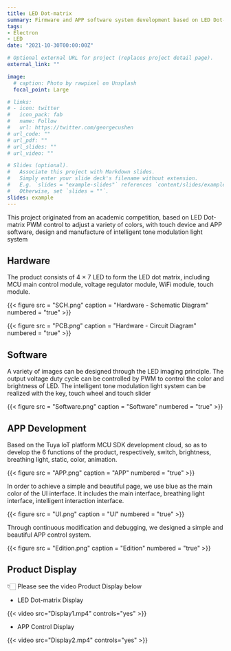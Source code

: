 ```yaml
---
title: LED Dot-matrix
summary: Firmware and APP software system development based on LED Dot-matrix.
tags:
- Electron
- LED
date: "2021-10-30T00:00:00Z"

# Optional external URL for project (replaces project detail page).
external_link: ""

image:
  # caption: Photo by rawpixel on Unsplash
  focal_point: Large

# links:
# - icon: twitter
#   icon_pack: fab
#   name: Follow
#   url: https://twitter.com/georgecushen
# url_code: ""
# url_pdf: ""
# url_slides: ""
# url_video: ""

# Slides (optional).
#   Associate this project with Markdown slides.
#   Simply enter your slide deck's filename without extension.
#   E.g. `slides = "example-slides"` references `content/slides/example-slides.md`.
#   Otherwise, set `slides = ""`.
slides: example
---
```


This project originated from an academic competition, based on LED Dot-matrix PWM control to adjust a variety of colors, with touch device and APP software, design and manufacture of intelligent tone modulation light system

## **Hardware**

The product consists of 4 × 7 LED to form the LED dot matrix, including MCU main control module, voltage regulator module, WiFi module, touch module.

{{< figure src = "SCH.png" caption = "Hardware - Schematic Diagram" numbered = "true" >}}

{{< figure src = "PCB.png" caption = "Hardware - Circuit Diagram" numbered = "true" >}}

## **Software**

A variety of images can be designed through the LED imaging principle. The output voltage duty cycle can be controlled by PWM to control the color and brightness of LED. The intelligent tone modulation light system can be realized with the key, touch wheel and touch slider

{{< figure src = "Software.png" caption = "Software" numbered = "true" >}}

## **APP Development**

Based on the Tuya loT platform MCU SDK development cloud, so as to develop the 6 functions of the product, respectively, switch, brightness, breathing light, static, color, animation.

{{< figure src = "APP.png" caption = "APP" numbered = "true" >}}

In order to achieve a simple and beautiful page, we use blue as the main color of the UI interface. It includes the main interface, breathing light interface, intelligent interaction interface.

{{< figure src = "UI.png" caption = "UI" numbered = "true" >}}

Through continuous modification and debugging, we designed a simple and beautiful APP control system.

{{< figure src = "Edition.png" caption = "Edition" numbered = "true" >}}

## **Product Display**

👇🏻 Please see the video Product Display below

- LED Dot-matrix Display

{{< video src="Display1.mp4" controls="yes" >}}

- APP Control Display

{{< video src="Display2.mp4" controls="yes" >}}

